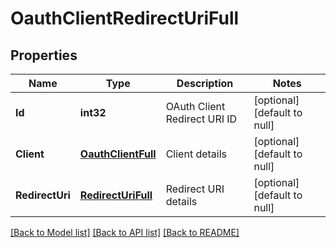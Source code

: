 # OauthClientRedirectUriFull

## Properties
Name | Type | Description | Notes
------------ | ------------- | ------------- | -------------
**Id** | **int32** | OAuth Client Redirect URI ID | [optional] [default to null]
**Client** | [**OauthClientFull**](OauthClientFull.md) | Client details | [optional] [default to null]
**RedirectUri** | [**RedirectUriFull**](RedirectUriFull.md) | Redirect URI details | [optional] [default to null]

[[Back to Model list]](../README.md#documentation-for-models) [[Back to API list]](../README.md#documentation-for-api-endpoints) [[Back to README]](../README.md)



